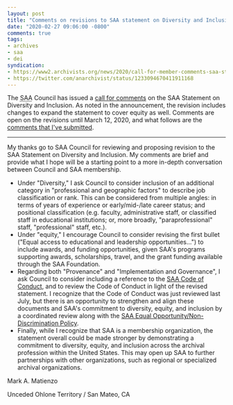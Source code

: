 ```yaml
---
layout: post
title: "Comments on revisions to SAA statement on Diversity and Inclusion"
date: "2020-02-27 09:06:00 -0800"
comments: true
tags:
- archives
- saa
- dei
syndication:
- https://www2.archivists.org/news/2020/call-for-member-comments-saa-statement-on-diversity-equity-and-inclusion#comment-539
- https://twitter.com/anarchivist/status/1233094670411911168
---
```


The <abbr title="Society of American Archivists">SAA</abbr> Council has issued a [call for comments](https://www2.archivists.org/news/2020/call-for-member-comments-saa-statement-on-diversity-equity-and-inclusion) on the SAA Statement on Diversity and Inclusion. As noted in the announcement, the revision includes changes to expand the statement to cover equity as well. Comments are open on the revisions until March 12, 2020, and what follows are the [comments that I've submitted](https://www2.archivists.org/news/2020/call-for-member-comments-saa-statement-on-diversity-equity-and-inclusion#comment-540). <!--more-->

***

My thanks go to SAA Council for reviewing and proposing revision to the SAA Statement on Diversity and Inclusion. My comments are brief and provide what I hope will be a starting point to a more in-depth conversation between Council and SAA membership.

* Under "Diversity," I ask Council to consider inclusion of an additional category in "professional and geographic factors" to describe job classification or rank. This can be considered from multiple angles: in terms of years of experience or early/mid-/late career status; and positional classification (e.g. faculty, administrative staff, or classified staff in educational institutions; or, more broadly, "paraprofessional" staff, "professional" staff, etc.).
* Under "equity," I encourage Council to consider revising the first bullet ("Equal access to educational and leadership opportunities...") to include awards, and funding opportunities, given SAA's programs supporting awards, scholarships, travel, and the grant funding available through the SAA Foundation.
* Regarding both "Provenance" and "Implementation and Governance", I ask Council to consider including a reference to the [SAA Code of Conduct](https://www2.archivists.org/statements/saa-code-of-conduct), and to review the Code of Conduct in light of the revised statement. I recognize that the Code of Conduct was just reviewed last July, but there is an opportunity to strengthen and align these documents and SAA's commitment to diversity, equity, and inclusion by a coordinated review along with the [SAA Equal Opportunity/Non-Discrimination Policy](https://www2.archivists.org/governance/handbook/appendices/app_a/EONDP).
* Finally, while I recognize that SAA is a membership organization, the statement overall could be made stronger by demonstrating a commitment to diversity, equity, and inclusion across the archival profession within the United States. This may open up SAA to further partnerships with other organizations, such as regional or specialized archival organizations.

Mark A. Matienzo

Unceded Ohlone Territory / San Mateo, CA
